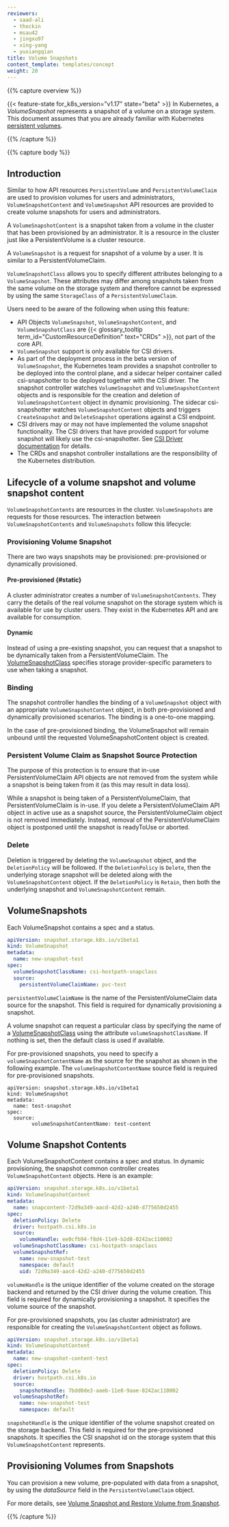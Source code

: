 ```yaml
---
reviewers:
  - saad-ali
  - thockin
  - msau42
  - jingxu97
  - xing-yang
  - yuxiangqian
title: Volume Snapshots
content_template: templates/concept
weight: 20
---
```


{{% capture overview %}}

{{< feature-state for_k8s_version="v1.17" state="beta" >}} In Kubernetes, a
_VolumeSnapshot_ represents a snapshot of a volume on a storage system. This
document assumes that you are already familiar with Kubernetes
[persistent volumes](/docs/concepts/storage/persistent-volumes/).

{{% /capture %}}

{{% capture body %}}

## Introduction

Similar to how API resources `PersistentVolume` and `PersistentVolumeClaim` are
used to provision volumes for users and administrators, `VolumeSnapshotContent`
and `VolumeSnapshot` API resources are provided to create volume snapshots for
users and administrators.

A `VolumeSnapshotContent` is a snapshot taken from a volume in the cluster that
has been provisioned by an administrator. It is a resource in the cluster just
like a PersistentVolume is a cluster resource.

A `VolumeSnapshot` is a request for snapshot of a volume by a user. It is
similar to a PersistentVolumeClaim.

`VolumeSnapshotClass` allows you to specify different attributes belonging to a
`VolumeSnapshot`. These attributes may differ among snapshots taken from the
same volume on the storage system and therefore cannot be expressed by using the
same `StorageClass` of a `PersistentVolumeClaim`.

Users need to be aware of the following when using this feature:

- API Objects `VolumeSnapshot`, `VolumeSnapshotContent`, and
  `VolumeSnapshotClass` are
  {{< glossary_tooltip term_id="CustomResourceDefinition" text="CRDs" >}}, not
  part of the core API.
- `VolumeSnapshot` support is only available for CSI drivers.
- As part of the deployment process in the beta version of `VolumeSnapshot`, the
  Kubernetes team provides a snapshot controller to be deployed into the control
  plane, and a sidecar helper container called csi-snapshotter to be deployed
  together with the CSI driver. The snapshot controller watches `VolumeSnapshot`
  and `VolumeSnapshotContent` objects and is responsible for the creation and
  deletion of `VolumeSnapshotContent` object in dynamic provisioning. The
  sidecar csi-snapshotter watches `VolumeSnapshotContent` objects and triggers
  `CreateSnapshot` and `DeleteSnapshot` operations against a CSI endpoint.
- CSI drivers may or may not have implemented the volume snapshot functionality.
  The CSI drivers that have provided support for volume snapshot will likely use
  the csi-snapshotter. See
  [CSI Driver documentation](https://kubernetes-csi.github.io/docs/) for
  details.
- The CRDs and snapshot controller installations are the responsibility of the
  Kubernetes distribution.

## Lifecycle of a volume snapshot and volume snapshot content

`VolumeSnapshotContents` are resources in the cluster. `VolumeSnapshots` are
requests for those resources. The interaction between `VolumeSnapshotContents`
and `VolumeSnapshots` follow this lifecycle:

### Provisioning Volume Snapshot

There are two ways snapshots may be provisioned: pre-provisioned or dynamically
provisioned.

#### Pre-provisioned {#static}

A cluster administrator creates a number of `VolumeSnapshotContents`. They carry
the details of the real volume snapshot on the storage system which is available
for use by cluster users. They exist in the Kubernetes API and are available for
consumption.

#### Dynamic

Instead of using a pre-existing snapshot, you can request that a snapshot to be
dynamically taken from a PersistentVolumeClaim. The
[VolumeSnapshotClass](/docs/concepts/storage/volume-snapshot-classes/) specifies
storage provider-specific parameters to use when taking a snapshot.

### Binding

The snapshot controller handles the binding of a `VolumeSnapshot` object with an
appropriate `VolumeSnapshotContent` object, in both pre-provisioned and
dynamically provisioned scenarios. The binding is a one-to-one mapping.

In the case of pre-provisioned binding, the VolumeSnapshot will remain unbound
until the requested VolumeSnapshotContent object is created.

### Persistent Volume Claim as Snapshot Source Protection

The purpose of this protection is to ensure that in-use PersistentVolumeClaim
API objects are not removed from the system while a snapshot is being taken from
it (as this may result in data loss).

While a snapshot is being taken of a PersistentVolumeClaim, that
PersistentVolumeClaim is in-use. If you delete a PersistentVolumeClaim API
object in active use as a snapshot source, the PersistentVolumeClaim object is
not removed immediately. Instead, removal of the PersistentVolumeClaim object is
postponed until the snapshot is readyToUse or aborted.

### Delete

Deletion is triggered by deleting the `VolumeSnapshot` object, and the
`DeletionPolicy` will be followed. If the `DeletionPolicy` is `Delete`, then the
underlying storage snapshot will be deleted along with the
`VolumeSnapshotContent` object. If the `DeletionPolicy` is `Retain`, then both
the underlying snapshot and `VolumeSnapshotContent` remain.

## VolumeSnapshots

Each VolumeSnapshot contains a spec and a status.

```yaml
apiVersion: snapshot.storage.k8s.io/v1beta1
kind: VolumeSnapshot
metadata:
  name: new-snapshot-test
spec:
  volumeSnapshotClassName: csi-hostpath-snapclass
  source:
    persistentVolumeClaimName: pvc-test
```

`persistentVolumeClaimName` is the name of the PersistentVolumeClaim data source
for the snapshot. This field is required for dynamically provisioning a
snapshot.

A volume snapshot can request a particular class by specifying the name of a
[VolumeSnapshotClass](/docs/concepts/storage/volume-snapshot-classes/) using the
attribute `volumeSnapshotClassName`. If nothing is set, then the default class
is used if available.

For pre-provisioned snapshots, you need to specify a `volumeSnapshotContentName`
as the source for the snapshot as shown in the following example. The
`volumeSnapshotContentName` source field is required for pre-provisioned
snapshots.

```
apiVersion: snapshot.storage.k8s.io/v1beta1
kind: VolumeSnapshot
metadata:
  name: test-snapshot
spec:
  source:
        volumeSnapshotContentName: test-content
```

## Volume Snapshot Contents

Each VolumeSnapshotContent contains a spec and status. In dynamic provisioning,
the snapshot common controller creates `VolumeSnapshotContent` objects. Here is
an example:

```yaml
apiVersion: snapshot.storage.k8s.io/v1beta1
kind: VolumeSnapshotContent
metadata:
  name: snapcontent-72d9a349-aacd-42d2-a240-d775650d2455
spec:
  deletionPolicy: Delete
  driver: hostpath.csi.k8s.io
  source:
    volumeHandle: ee0cfb94-f8d4-11e9-b2d8-0242ac110002
  volumeSnapshotClassName: csi-hostpath-snapclass
  volumeSnapshotRef:
    name: new-snapshot-test
    namespace: default
    uid: 72d9a349-aacd-42d2-a240-d775650d2455
```

`volumeHandle` is the unique identifier of the volume created on the storage
backend and returned by the CSI driver during the volume creation. This field is
required for dynamically provisioning a snapshot. It specifies the volume source
of the snapshot.

For pre-provisioned snapshots, you (as cluster administrator) are responsible
for creating the `VolumeSnapshotContent` object as follows.

```yaml
apiVersion: snapshot.storage.k8s.io/v1beta1
kind: VolumeSnapshotContent
metadata:
  name: new-snapshot-content-test
spec:
  deletionPolicy: Delete
  driver: hostpath.csi.k8s.io
  source:
    snapshotHandle: 7bdd0de3-aaeb-11e8-9aae-0242ac110002
  volumeSnapshotRef:
    name: new-snapshot-test
    namespace: default
```

`snapshotHandle` is the unique identifier of the volume snapshot created on the
storage backend. This field is required for the pre-provisioned snapshots. It
specifies the CSI snapshot id on the storage system that this
`VolumeSnapshotContent` represents.

## Provisioning Volumes from Snapshots

You can provision a new volume, pre-populated with data from a snapshot, by
using the _dataSource_ field in the `PersistentVolumeClaim` object.

For more details, see
[Volume Snapshot and Restore Volume from Snapshot](/docs/concepts/storage/persistent-volumes/#volume-snapshot-and-restore-volume-from-snapshot-support).

{{% /capture %}}
